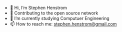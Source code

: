 - 👋 Hi, I’m Stephen Henstrom
- 👀 Contributing to the open source network
- 🌱 I’m currently studying Computuer Engineering
- 📫 How to reach me: stephen.henstrom@gmail.com

<!---
stevehenny/stevehenny is a ✨ special ✨ repository because its `README.md` (this file) appears on your GitHub profile.
You can click the Preview link to take a look at your changes.
--->
